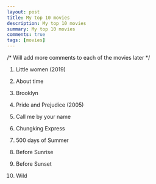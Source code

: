 ```yaml
---
layout: post
title: My top 10 movies
description: My top 10 movies
summary: My top 10 movies
comments: true
tags: [movies]
---
```


/* Will add more comments to each of the movies later */

1. Little women (2019)

2. About time

3. Brooklyn

4. Pride and Prejudice (2005)

5. Call me by your name

6. Chungking Express

7. 500 days of Summer

8. Before Sunrise

9. Before Sunset

10. Wild
